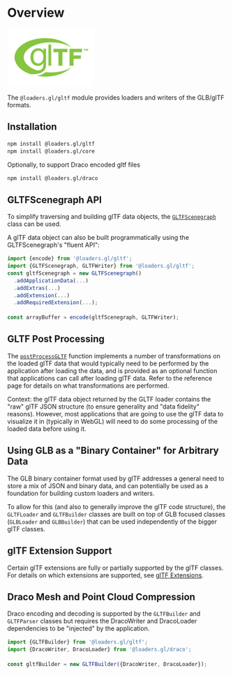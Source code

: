 # Overview

![logo](./images/gltf-small.png)

The `@loaders.gl/gltf` module provides loaders and writers of the GLB/glTF formats.

## Installation

```bash
npm install @loaders.gl/gltf
npm install @loaders.gl/core
```

Optionally, to support Draco encoded gltf files

```bash
npm install @loaders.gl/draco
```

## GLTFScenegraph API

To simplify traversing and building glTF data objects, the [`GLTFScenegraph`](docs/api-reference/gltf/gltf-scenegraph) class can be used.

A glTF data object can also be built programmatically using the GLTFScenegraph's "fluent API":

```js
import {encode} from '@loaders.gl/gltf';
import {GLTFScenegraph, GLTFWriter} from '@loaders.gl/gltf';
const gltfScenegraph = new GLTFScenegraph()
  .addApplicationData(...)
  .addExtras(...)
  .addExtension(...)
  .addRequiredExtension(...);

const arrayBuffer = encode(gltfScenegraph, GLTFWriter);
```

## GLTF Post Processing

The [`postProcessGLTF`](docs/api-reference/gltf/post-process-gltf) function implements a number of transformations on the loaded glTF data that would typically need to be performed by the application after loading the data, and is provided as an optional function that applications can call after loading glTF data. Refer to the reference page for details on what transformations are performed.

Context: the glTF data object returned by the GLTF loader contains the "raw" glTF JSON structure (to ensure generality and "data fidelity" reasons). However, most applications that are going to use the glTF data to visualize it in (typically in WebGL) will need to do some processing of the loaded data before using it.

## Using GLB as a "Binary Container" for Arbitrary Data

The GLB binary container format used by glTF addresses a general need to store a mix of JSON and binary data, and can potentially be used as a foundation for building custom loaders and writers.

To allow for this (and also to generally improve the glTF code structure), the `GLTFLoader` and `GLTFBuilder` classes are built on top of GLB focused classes (`GLBLoader` and `GLBBuilder`) that can be used independently of the bigger glTF classes.

## glTF Extension Support

Certain glTF extensions are fully or partially supported by the glTF classes. For details on which extensions are supported, see [glTF Extensions](docs/api-reference/gltf-loaders/gltf-extensions).

## Draco Mesh and Point Cloud Compression

Draco encoding and decoding is supported by the `GLTFBuilder` and `GLTFParser` classes but requires the DracoWriter and DracoLoader dependencies to be "injected" by the application.

```js
import {GLTFBuilder} from '@loaders.gl/gltf';
import {DracoWriter, DracoLoader} from '@loaders.gl/draco';

const gltfBuilder = new GLTFBuilder({DracoWriter, DracoLoader});
```
